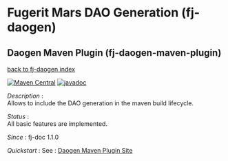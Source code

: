 # Fugerit Mars DAO Generation (fj-daogen)

## Daogen Maven Plugin (fj-daogen-maven-plugin)

[back to fj-daogen index](../README.md)  

[![Maven Central](https://img.shields.io/maven-central/v/org.fugerit.java/fj-daogen-base.svg)](https://mvnrepository.com/artifact/org.fugerit.java/fj-daogen-base)
[![javadoc](https://javadoc.io/badge2/org.fugerit.java/fj-daogen-base/javadoc.svg)](https://javadoc.io/doc/org.fugerit.java/fj-daogen-base)

*Description* :  
Allows to include the DAO generation in the maven build lifecycle.

*Status* :  
All basic features are implemented.

*Since* : fj-doc 1.1.0
    
*Quickstart* :
See : [Daogen Maven Plugin Site](https://docs.fugerit.org/data/java/site/fj-daogen-maven-plugin/generate-mojo.html)